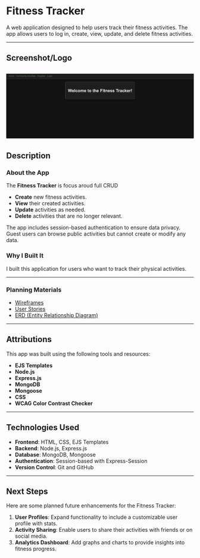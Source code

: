 # Fitness Tracker

A web application designed to help users track their fitness activities. The app allows users to log in, create, view, update, and delete fitness activities.

---

## Screenshot/Logo


![Landing Page](public/image-1.png)
---

## Description

### About the App
The **Fitness Tracker** is focus aroud full CRUD
- **Create** new fitness activities.
- **View** their created activities.
- **Update** activities as needed.
- **Delete** activities that are no longer relevant.

The app includes session-based authentication to ensure data privacy. Guest users can browse public activities but cannot create or modify any data.

### Why I Built It
I built this application for users who want to track their physical activities.

---

### Planning Materials
- [Wireframes](#)
- [User Stories](#)
- [ERD (Entity Relationship Diagram)](#)

---

## Attributions

This app was built using the following tools and resources:
- **EJS Templates**
- **Node.js**
- **Express.js**
- **MongoDB**
- **Mongoose**
- **CSS**
- **WCAG Color Contrast Checker**


---

## Technologies Used

- **Frontend**: HTML, CSS, EJS Templates
- **Backend**: Node.js, Express.js
- **Database**: MongoDB, Mongoose
- **Authentication**: Session-based with Express-Session
- **Version Control**: Git and GitHub

---

## Next Steps

Here are some planned future enhancements for the Fitness Tracker:
1. **User Profiles**: Expand functionality to include a customizable user profile with stats.
2. **Activity Sharing**: Enable users to share their activities with friends or on social media.
3. **Analytics Dashboard**: Add graphs and charts to provide insights into fitness progress.

